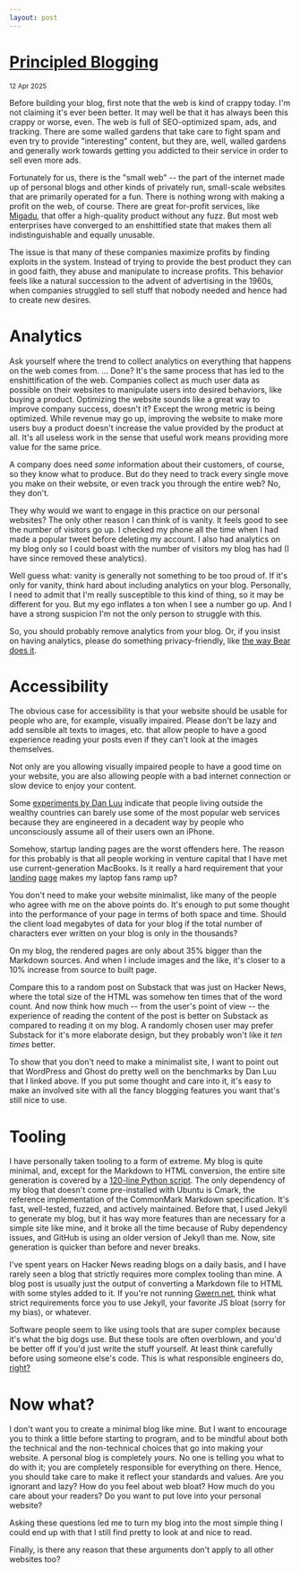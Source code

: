 ```yaml
---
layout: post
---
```


<h1 class="post-title">
  <a href="/principled-blogging.html">Principled Blogging</a>
</h1>

<small>
    <time datetime="2025-04-12">12 Apr 2025</time>
</small>

Before building your blog, first note that the web is kind of crappy today.
I'm not claiming it's ever been better. It may well be that it has always been
this crappy or worse, even. The web is full of SEO-optimized spam, ads, and
tracking. There are some walled gardens that take care to fight spam and even
try to provide "interesting" content, but they are, well, walled gardens and
generally work towards getting you addicted to their service in order to sell
even more ads.

Fortunately for us, there is the "small web" -- the part of the internet made
up of personal blogs and other kinds of privately run, small-scale websites
that are primarily operated for a fun. There is nothing wrong with making a
profit on the web, of course. There are great for-profit services, like
[Migadu](https://migadu.com/), that offer a high-quality product without any
fuzz. But most web enterprises have converged to an enshittified state that
makes them all indistinguishable and equally unusable.

The issue is that many of these companies maximize profits by finding exploits
in the system. Instead of trying to provide the best product they can in good
faith, they abuse and manipulate to increase profits. This behavior feels like a
natural succession to the advent of advertising in the 1960s, when companies
struggled to sell stuff that nobody needed and hence had to create new desires.

# Analytics

Ask yourself where the trend to collect analytics on everything that happens
on the web comes from. ... Done? It's the same process that has led to the
enshittification of the web. Companies collect as much user data as possible
on their websites to manipulate users into desired behaviors, like buying a
product. Optimizing the website sounds like a great way to improve company
success, doesn't it? Except the wrong metric is being optimized. While revenue
may go up, improving the website to make more users buy a product doesn't
increase the value provided by the product at all. It's all useless work in
the sense that useful work means providing more value for the same price.

A company does need *some* information about their customers, of course, so they
know what to produce. But do they need to track every single move you make on
their website, or even track you through the entire web? No, they don't.

They why would we want to engage in this practice on our personal websites? The only
other reason I can think of is vanity. It feels good to see the number of visitors
go up. I checked my phone all the time when I had made a popular tweet before deleting
my account. I also had analytics on my blog only so I could boast with the number
of visitors my blog has had (I have since removed these analytics).

Well guess what: vanity is generally not something to be too proud of. If
it's only for vanity, think hard about including analytics on your blog.
Personally, I need to admit that I'm really susceptible to this kind of
thing, so it may be different for you. But my ego inflates a ton when I
see a number go up. And I have a strong suspicion I'm not the only person
to struggle with this.

So, you should probably remove analytics from your blog. Or, if
you insist on having analytics, please do something privacy-friendly,
like [the way Bear does it](https://herman.bearblog.dev/how-bear-does-analytics-with-css/).

#  Accessibility

The obvious case for accessibility is that your website should be usable
for people who are, for example, visually impaired. Please don't
be lazy and add sensible alt texts to images, etc. that allow
people to have a good experience reading your posts even if they
can't look at the images themselves.

Not only are you allowing visually impaired people to have a good
time on your website, you are also allowing people with a bad
internet connection or slow device to enjoy your content.

Some [experiments by Dan Luu](https://danluu.com/slow-device/) indicate
that people living outside the wealthy countries can barely use some
of the most popular web services because they are engineered in a decadent
way by people who unconsciously assume all of their users own an iPhone.

Somehow, startup landing pages are the worst offenders here. The reason
for this probably is that all people working in venture capital that I
have met use current-generation MacBooks. Is it really a hard requirement
that your [landing](https://www.browserbase.com/) [page](https://www.arago.inc/)
makes my laptop fans ramp up?

You don't need to make your website minimalist, like many of the
people who agree with me on the above points do. It's enough to put
some thought into the performance of your page in terms of both space
and time. Should the client load megabytes of data for your blog
if the total number of characters ever written on your blog is only in
the thousands?

On my blog, the rendered pages are only about 35% bigger than the
Markdown sources. And when I include images and the like, it's closer
to a 10% increase from source to built page.

Compare this to a random post on Substack that was just on Hacker News,
where the total size of the HTML was somehow ten times that of the word
count. And now think how much -- from the user's point of view -- the
experience of reading the content of the post is better on Substack as
compared to reading it on my blog. A randomly chosen user may prefer
Substack for it's more elaborate design, but they probably won't like
it _ten times_ better.

To show that you don't need to make a minimalist site, I want to point
out that WordPress and Ghost do pretty well on the benchmarks by Dan Luu
that I linked above. If you put some thought and care into it, it's easy
to make an involved site with all the fancy blogging features you want
that's still nice to use.

# Tooling

I have personally taken tooling to a form of extreme. My blog is quite
minimal, and, except for the Markdown to HTML conversion, the
entire site generation is covered by a
[120-line Python script](https://github.com/thass0/thass0.github.io/blob/465907cc883bc4134ecb01516fd505ff53b94547/generate.py).
The only dependency of my blog that doesn't come pre-installed
with Ubuntu is Cmark, the reference implementation of the CommonMark
Markdown specification. It's fast, well-tested, fuzzed, and actively
maintained. Before that, I used Jekyll to generate my blog, but
it has way more features than are necessary for a simple site like
mine, and it broke all the time because of Ruby dependency issues,
and GitHub is using an older version of Jekyll than me. Now, site
generation is quicker than before and never breaks.

I've spent years on Hacker News reading blogs on a daily basis,
and I have rarely seen a blog that strictly requires more
complex tooling than mine. A blog post is usually just the output of
converting a Markdown file to HTML with some styles added to
it. If you're not running [Gwern.net](https://gwern.net/),
think what strict requirements force you to use Jekyll, your
favorite JS bloat (sorry for my bias), or whatever.

Software people seem to like using tools that are super complex
because it's what the big dogs use. But these tools are often
overblown, and you'd be better off if you'd just write the stuff
yourself. At least think carefully before using someone else's
code. This is what responsible engineers do, [right?](https://en.wikipedia.org/wiki/Npm_left-pad_incident)

# Now what?

I don't want you to create a minimal blog like mine. But I want to
encourage you to think a little before starting to program, and to
be mindful about both the technical and the non-technical choices
that go into making your website. A personal blog is completely
*yours*. No one is telling you what to do with it; you are completely
responsible for everything on there. Hence, you should take care to
make it reflect your standards and values. Are you ignorant and lazy?
How do you feel about web bloat? How much do you care about your readers?
Do you want to put love into your personal website?

Asking these questions led me to turn my blog into the most simple
thing I could end up with that I still find pretty to look at and
nice to read.

Finally, is there any reason that these arguments don't apply to
all other websites too?

